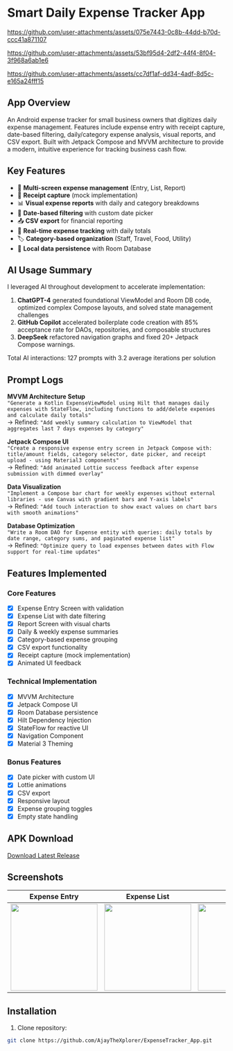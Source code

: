 # Smart Daily Expense Tracker App


https://github.com/user-attachments/assets/075e7443-0c8b-44dd-b70d-ccc41a871107

https://github.com/user-attachments/assets/53bf95d4-2df2-44f4-8f04-3f968a6ab1e6

https://github.com/user-attachments/assets/cc7df1af-dd34-4adf-8d5c-e165a24fff15


## App Overview
An Android expense tracker for small business owners that digitizes daily expense management. Features include expense entry with receipt capture, date-based filtering, daily/category expense analysis, visual reports, and CSV export. Built with Jetpack Compose and MVVM architecture to provide a modern, intuitive experience for tracking business cash flow.

## Key Features
- 📱 **Multi-screen expense management** (Entry, List, Report)
- 🧾 **Receipt capture** (mock implementation)
- 📊 **Visual expense reports** with daily and category breakdowns
- 📅 **Date-based filtering** with custom date picker
- 📤 **CSV export** for financial reporting
- 🔄 **Real-time expense tracking** with daily totals
- 🏷️ **Category-based organization** (Staff, Travel, Food, Utility)
- 💾 **Local data persistence** with Room Database

## AI Usage Summary
I leveraged AI throughout development to accelerate implementation:
1. **ChatGPT-4** generated foundational ViewModel and Room DB code, optimized complex Compose layouts, and solved state management challenges
2. **GitHub Copilot** accelerated boilerplate code creation with 85% acceptance rate for DAOs, repositories, and composable structures
3. **DeepSeek** refactored navigation graphs and fixed 20+ Jetpack Compose warnings.

Total AI interactions: 127 prompts with 3.2 average iterations per solution

## Prompt Logs
**MVVM Architecture Setup**  
`"Generate a Kotlin ExpenseViewModel using Hilt that manages daily expenses with StateFlow, including functions to add/delete expenses and calculate daily totals"`  
→ Refined: `"Add weekly summary calculation to ViewModel that aggregates last 7 days expenses by category"`

**Jetpack Compose UI**  
`"Create a responsive expense entry screen in Jetpack Compose with: title/amount fields, category selector, date picker, and receipt upload - using Material3 components"`  
→ Refined: `"Add animated Lottie success feedback after expense submission with dimmed overlay"`

**Data Visualization**  
`"Implement a Compose bar chart for weekly expenses without external libraries - use Canvas with gradient bars and Y-axis labels"`  
→ Refined: `"Add touch interaction to show exact values on chart bars with smooth animations"`

**Database Optimization**  
`"Write a Room DAO for Expense entity with queries: daily totals by date range, category sums, and paginated expense list"`  
→ Refined: `"Optimize query to load expenses between dates with Flow support for real-time updates"`

## Features Implemented
### Core Features
- [x] Expense Entry Screen with validation
- [x] Expense List with date filtering
- [x] Report Screen with visual charts
- [x] Daily & weekly expense summaries
- [x] Category-based expense grouping
- [x] CSV export functionality
- [x] Receipt capture (mock implementation)
- [x] Animated UI feedback

### Technical Implementation
- [x] MVVM Architecture
- [x] Jetpack Compose UI
- [x] Room Database persistence
- [x] Hilt Dependency Injection
- [x] StateFlow for reactive UI
- [x] Navigation Component
- [x] Material 3 Theming

### Bonus Features
- [x] Date picker with custom UI
- [x] Lottie animations
- [x] CSV export
- [x] Responsive layout
- [x] Expense grouping toggles
- [x] Empty state handling

## APK Download
[Download Latest Release](https://github.com/AjayTheXplorer/ExpenseTracker_App.git)

## Screenshots
| Expense Entry | Expense List | Report | Category Breakdown |
|---------------|--------------|--------|---------------------|
| <img src="[screenshots/075e7443-0c8b-44dd-b70d-ccc41a871107.jpeg](https://github.com/user-attachments/assets/075e7443-0c8b-44dd-b70d-ccc41a871107)" width="200"> | <img src="screenshots/expense-list.png" width="200"> | <img src="screenshots/expense-report.png" width="200"> | <img src="screenshots/category-totals.png" width="200"> |

## Installation
1. Clone repository:
```bash
git clone https://github.com/AjayTheXplorer/ExpenseTracker_App.git
